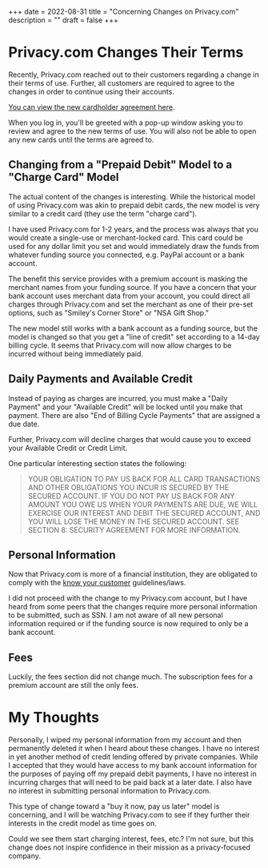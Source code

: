 +++
date = 2022-08-31
title = "Concerning Changes on Privacy.com"
description = ""
draft = false
+++

# Privacy.com Changes Their Terms

Recently, Privacy.com reached out to their customers regarding a change in their
terms of use. Further, all customers are required to agree to the changes in
order to continue using their accounts.

[You can view the new cardholder agreement
here](https://privacy.com/commercial-cardholder-agreement).

When you log in, you'll be greeted with a pop-up window asking you to review and
agree to the new terms of use. You will also not be able to open any new cards
until the terms are agreed to.

## Changing from a "Prepaid Debit" Model to a "Charge Card" Model

The actual content of the changes is interesting. While the historical model of
using Privacy.com was akin to prepaid debit cards, the new model is very similar
to a credit card (they use the term "charge card").

I have used Privacy.com for 1-2 years, and the process was always that you would
create a single-use or merchant-locked card. This card could be used for any
dollar limit you set and would immediately draw the funds from whatever funding
source you connected, e.g. PayPal account or a bank account.

The benefit this service provides with a premium account is masking the merchant
names from your funding source. If you have a concern that your bank account
uses merchant data from your account, you could direct all charges through
Privacy.com and set the merchant as one of their pre-set options, such as
"Smiley's Corner Store" or "NSA Gift Shop."

The new model still works with a bank account as a funding source, but the model
is changed so that you get a "line of credit" set according to a 14-day billing
cycle. It seems that Privacy.com will now allow charges to be incurred without
being immediately paid.

## Daily Payments and Available Credit

Instead of paying as charges are incurred, you must make a "Daily Payment" and
your "Available Credit" will be locked until you make that payment. There are
also "End of Billing Cycle Payments" that are assigned a due date.

Further, Privacy.com will decline charges that would cause you to exceed your
Available Credit or Credit Limit.

One particular interesting section states the following:

> YOUR OBLIGATION TO PAY US BACK FOR ALL CARD TRANSACTIONS AND OTHER OBLIGATIONS
> YOU INCUR IS SECURED BY THE SECURED ACCOUNT. IF YOU DO NOT PAY US BACK FOR ANY
> AMOUNT YOU OWE US WHEN YOUR PAYMENTS ARE DUE, WE WILL EXERCISE OUR INTEREST
> AND DEBIT THE SECURED ACCOUNT, AND YOU WILL LOSE THE MONEY IN THE SECURED
> ACCOUNT. SEE SECTION 8: SECURITY AGREEMENT FOR MORE INFORMATION.

## Personal Information

Now that Privacy.com is more of a financial institution, they are obligated to
comply with the [know your
customer](https://en.wikipedia.org/wiki/Know_your_customer) guidelines/laws.

I did not proceed with the change to my Privacy.com account, but I have heard
from some peers that the changes require more personal information to be
submitted, such as SSN. I am not aware of all new personal information required
or if the funding source is now required to only be a bank account.

## Fees

Luckily, the fees section did not change much. The subscription fees for a
premium account are still the only fees.

# My Thoughts

Personally, I wiped my personal information from my account and then permanently
deleted it when I heard about these changes. I have no interest in yet another
method of credit lending offered by private companies. While I accepted that
they would have access to my bank account information for the purposes of paying
off my prepaid debit payments, I have no interest in incurring charges that will
need to be paid back at a later date. I also have no interest in submitting
personal information to Privacy.com.

This type of change toward a "buy it now, pay us later" model is concerning, and
I will be watching Privacy.com to see if they further their interests in the
credit model as time goes on.

Could we see them start charging interest, fees, etc.? I'm not sure, but this
change does not inspire confidence in their mission as a privacy-focused
company.
